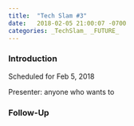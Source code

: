```yaml
---
title:  "Tech Slam #3"
date:   2018-02-05 21:00:07 -0700
categories: _TechSlam_ _FUTURE_
---
```


### Introduction

Scheduled for Feb 5, 2018

Presenter: anyone who wants to

### Follow-Up


